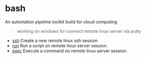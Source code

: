 # bash

An automation pipeline toolkit build for cloud computing
> working on windows for connect remote linux server via putty

+ [ssh](bash/ssh.1) Create a new remote linux ssh session
+ [run](bash/run.1) Run a script on remote linux server session.
+ [exec](bash/exec.1) Execute a command on remote linux server session.
